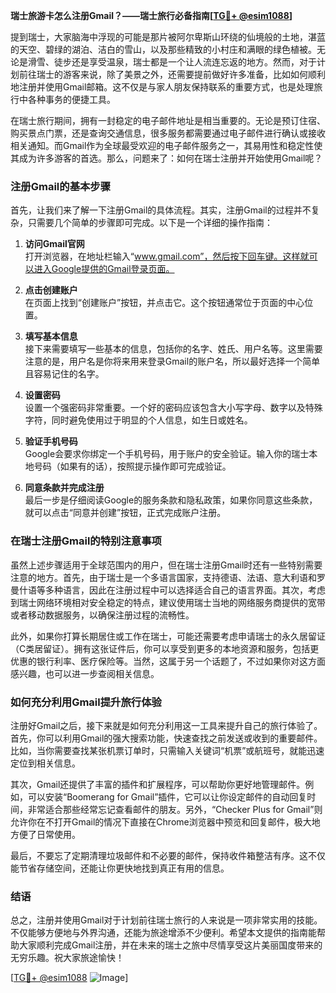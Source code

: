 **瑞士旅游卡怎么注册Gmail？——瑞士旅行必备指南[[TG💪+ @esim1088](https://t.me/s/esim1088)]**

提到瑞士，大家脑海中浮现的可能是那片被阿尔卑斯山环绕的仙境般的土地，湛蓝的天空、碧绿的湖泊、洁白的雪山，以及那些精致的小村庄和满眼的绿色植被。无论是滑雪、徒步还是享受温泉，瑞士都是一个让人流连忘返的地方。然而，对于计划前往瑞士的游客来说，除了美景之外，还需要提前做好许多准备，比如如何顺利地注册并使用Gmail邮箱。这不仅是与家人朋友保持联系的重要方式，也是处理旅行中各种事务的便捷工具。

在瑞士旅行期间，拥有一封稳定的电子邮件地址是相当重要的。无论是预订住宿、购买景点门票，还是查询交通信息，很多服务都需要通过电子邮件进行确认或接收相关通知。而Gmail作为全球最受欢迎的电子邮件服务之一，其易用性和稳定性使其成为许多游客的首选。那么，问题来了：如何在瑞士注册并开始使用Gmail呢？

### 注册Gmail的基本步骤

首先，让我们来了解一下注册Gmail的具体流程。其实，注册Gmail的过程并不复杂，只需要几个简单的步骤即可完成。以下是一个详细的操作指南：

1. **访问Gmail官网**  
   打开浏览器，在地址栏输入“www.gmail.com”，然后按下回车键。这样就可以进入Google提供的Gmail登录页面。

2. **点击创建账户**  
   在页面上找到“创建账户”按钮，并点击它。这个按钮通常位于页面的中心位置。

3. **填写基本信息**  
   接下来需要填写一些基本的信息，包括你的名字、姓氏、用户名等。这里需要注意的是，用户名是你将来用来登录Gmail的账户名，所以最好选择一个简单且容易记住的名字。

4. **设置密码**  
   设置一个强密码非常重要。一个好的密码应该包含大小写字母、数字以及特殊字符，同时避免使用过于明显的个人信息，如生日或姓名。

5. **验证手机号码**  
   Google会要求你绑定一个手机号码，用于账户的安全验证。输入你的瑞士本地号码（如果有的话），按照提示操作即可完成验证。

6. **同意条款并完成注册**  
   最后一步是仔细阅读Google的服务条款和隐私政策，如果你同意这些条款，就可以点击“同意并创建”按钮，正式完成账户注册。

### 在瑞士注册Gmail的特别注意事项

虽然上述步骤适用于全球范围内的用户，但在瑞士注册Gmail时还有一些特别需要注意的地方。首先，由于瑞士是一个多语言国家，支持德语、法语、意大利语和罗曼什语等多种语言，因此在注册过程中可以选择适合自己的语言界面。其次，考虑到瑞士网络环境相对安全稳定的特点，建议使用瑞士当地的网络服务商提供的宽带或者移动数据服务，以确保注册过程的流畅性。

此外，如果你打算长期居住或工作在瑞士，可能还需要考虑申请瑞士的永久居留证（C类居留证）。拥有这张证件后，你可以享受到更多的本地资源和服务，包括更优惠的银行利率、医疗保险等。当然，这属于另一个话题了，不过如果你对这方面感兴趣，也可以进一步查阅相关信息。

### 如何充分利用Gmail提升旅行体验

注册好Gmail之后，接下来就是如何充分利用这一工具来提升自己的旅行体验了。首先，你可以利用Gmail的强大搜索功能，快速查找之前发送或收到的重要邮件。比如，当你需要查找某张机票订单时，只需输入关键词“机票”或航班号，就能迅速定位到相关信息。

其次，Gmail还提供了丰富的插件和扩展程序，可以帮助你更好地管理邮件。例如，可以安装“Boomerang for Gmail”插件，它可以让你设定邮件的自动回复时间，非常适合那些经常忘记查看邮件的朋友。另外，“Checker Plus for Gmail”则允许你在不打开Gmail的情况下直接在Chrome浏览器中预览和回复邮件，极大地方便了日常使用。

最后，不要忘了定期清理垃圾邮件和不必要的邮件，保持收件箱整洁有序。这不仅能节省存储空间，还能让你更快地找到真正有用的信息。

### 结语

总之，注册并使用Gmail对于计划前往瑞士旅行的人来说是一项非常实用的技能。不仅能够方便地与外界沟通，还能为旅途增添不少便利。希望本文提供的指南能帮助大家顺利完成Gmail注册，并在未来的瑞士之旅中尽情享受这片美丽国度带来的无穷乐趣。祝大家旅途愉快！

[[TG💪+ @esim1088](https://t.me/s/esim1088) ![Image](https://i.postimg.cc/4NQfJmqS/Snipaste-2025-05-13-00-14-12.png)]